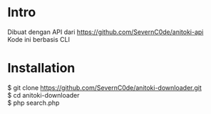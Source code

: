 # Intro
Dibuat dengan API dari https://github.com/SevernC0de/anitoki-api<br>
Kode ini berbasis CLI

# Installation
$ git clone https://github.com/SevernC0de/anitoki-downloader.git<br>
$ cd anitoki-downloader<br>
$ php search.php
